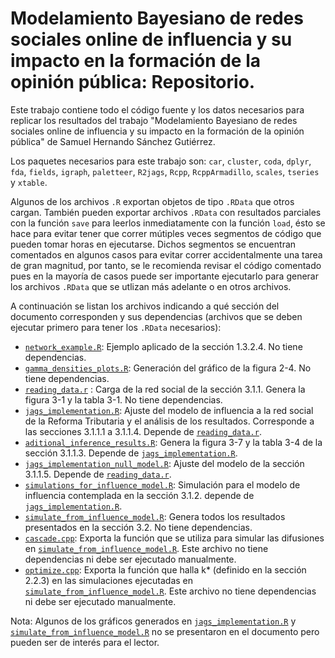 # Modelamiento Bayesiano de redes sociales online de influencia y su impacto en la formación de la opinión pública: Repositorio.

Este trabajo contiene todo el código fuente y los datos necesarios para replicar los resultados del trabajo "Modelamiento Bayesiano de redes sociales online de influencia y su impacto en la formación de la opinión pública" de Samuel Hernando Sánchez Gutiérrez.

Los paquetes necesarios para este trabajo son: `car`, `cluster`, `coda`, `dplyr`, `fda`, `fields`, `igraph`, `paletteer`, `R2jags`, `Rcpp`, `RcppArmadillo`, `scales`, `tseries` y `xtable`.

Algunos de los archivos `.R` exportan objetos de tipo `.RData` que otros cargan. También pueden exportar archivos `.RData` con resultados parciales con la función `save` para leerlos inmediatamente con la función `load`, ésto se hace para evitar tener que correr mútiples veces segmentos de código que pueden tomar horas en ejecutarse. Dichos segmentos se encuentran comentados en algunos casos para evitar correr accidentalmente una tarea de gran magnitud, por tanto, se le recomienda revisar el código comentado pues en la mayoría de casos puede ser importante ejecutarlo para generar los archivos `.RData` que se utlizan más adelante o en otros archivos.

A continuación se listan los archivos indicando a qué sección del documento corresponden y sus dependencias (archivos que se deben ejecutar primero para tener los `.RData` necesarios):

* [`network_example.R`](/network_example.R): Ejemplo aplicado de la sección 1.3.2.4. No tiene dependencias.
* [`gamma_densities_plots.R`](/gamma_densities_plots.R): Generación del gráfico de la figura 2-4. No tiene dependencias.
* [`reading_data.r`](/reading_data.r) : Carga de la red social de la sección 3.1.1. Genera la figura 3-1 y la tabla 3-1. No tiene dependencias. 
* [`jags_implementation.R`](/jags_implementation.R): Ajuste del modelo de influencia a la red social de la Reforma Tributaria y el análisis de los resultados. Corresponde a las secciones 3.1.1.1 a 3.1.1.4. Depende de [`reading_data.r`](/reading_data.r).
* [`aditional_inference_results.R`](/aditional_inference_results.R): Genera la figura 3-7 y la tabla 3-4 de la sección 3.1.1.3. Depende de [`jags_implementation.R`](/jags_implementation.R).
* [`jags_implementation_null_model.R`](/jags_implementation_null_model.R): Ajuste del modelo de la sección 3.1.1.5. Depende de [`reading_data.r`](/reading_data.r).
* [`simulations_for_influence_model.R`](/simulations_for_influence_model.R): Simulación para el modelo de influencia contemplada en la sección 3.1.2. depende de [`jags_implementation.R`](/jags_implementation.R).
* [`simulate_from_influence_model.R`](/simulate_from_influence_model.R): Genera todos los resultados presentados en la sección 3.2. No tiene dependencias.
* [`cascade.cpp`](/cascade.cpp): Exporta la función que se utiliza para simular las difusiones en [`simulate_from_influence_model.R`](/simulate_from_influence_model.R). Este archivo no tiene dependencias ni debe ser ejecutado manualmente.
* [`optimize.cpp`](/optimize.cpp): Exporta la función que halla k* (definido en la sección 2.2.3) en las simulaciones ejecutadas en [`simulate_from_influence_model.R`](/simulate_from_influence_model.R). Este archivo no tiene dependencias ni debe ser ejecutado manualmente.

Nota: Algunos de los gráficos generados en [`jags_implementation.R`](/jags_implementation.R) y [`simulate_from_influence_model.R`](/simulate_from_influence_model.R) no se presentaron en el documento pero pueden ser de interés para el lector.
